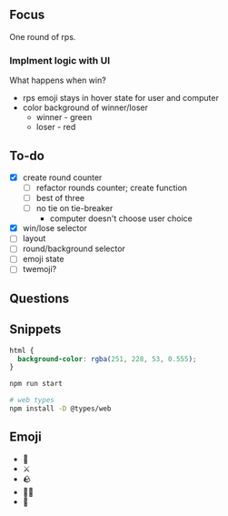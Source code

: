 ## Focus

One round of rps.

### Implment logic with UI

What happens when win?
  - rps emoji stays in hover state for user and computer
  - color background of winner/loser
    - winner - green
    - loser - red

## To-do
- [x] create round counter
  - [ ] refactor rounds counter; create function
  - [ ] best of three
  - [ ] no tie on tie-breaker 
      - computer doesn't choose user choice 
- [x] win/lose selector
- [ ] layout
- [ ] round/background selector
- [ ] emoji state
- [ ] twemoji?

## Questions


## Snippets

```css
html {
  background-color: rgba(251, 228, 53, 0.555);
}
```

```sh
npm run start
```

```sh
# web types
npm install -D @types/web
```


## Emoji

- 📜
- ⚔️
- 🪨
- 🧙‍♂️
- 🤖